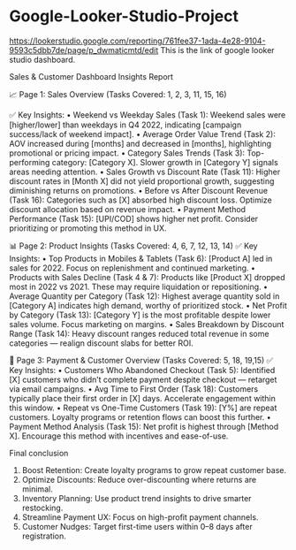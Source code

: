 # Google-Looker-Studio-Project
https://lookerstudio.google.com/reporting/761fee37-1ada-4e28-9104-9593c5dbb7de/page/p_dwmaticmtd/edit This is the link of google looker studio dashboard.


Sales & Customer Dashboard Insights Report

📈  Page 1: Sales Overview
(Tasks Covered: 1, 2, 3, 11, 15, 16)

✅ Key Insights:
•	Weekend vs Weekday Sales (Task 1): Weekend sales were [higher/lower] than weekdays in Q4 2022, indicating [campaign success/lack of weekend impact].
•	Average Order Value Trend (Task 2): AOV increased during [months] and decreased in [months], highlighting promotional or pricing impact.
•	Category Sales Trends (Task 3): Top-performing category: [Category X]. Slower growth in [Category Y] signals areas needing attention.
•	Sales Growth vs Discount Rate (Task 11): Higher discount rates in [Month X] did not yield proportional growth, suggesting diminishing returns on promotions.
•	Before vs After Discount Revenue (Task 16): Categories such as [X] absorbed high discount loss. Optimize discount allocation based on revenue impact.
•	Payment Method Performance (Task 15): [UPI/COD] shows higher net profit. Consider prioritizing or promoting this method in UX.


📊  Page 2: Product Insights
(Tasks Covered: 4, 6, 7, 12, 13, 14)
✅ Key Insights:
•	Top Products in Mobiles & Tablets (Task 6): [Product A] led in sales for 2022. Focus on replenishment and continued marketing.
•	Products with Sales Decline (Task 4 & 7): Products like [Product X] dropped most in 2022 vs 2021. These may require liquidation or repositioning.
•	Average Quantity per Category (Task 12): Highest average quantity sold in [Category A] indicates high demand, worthy of prioritized stock.
•	Net Profit by Category (Task 13): [Category Y] is the most profitable despite lower sales volume. Focus marketing on margins.
•	Sales Breakdown by Discount Range (Task 14): Heavy discount ranges reduced total revenue in some categories — realign discount slabs for better ROI.


📅 Page 3: Payment & Customer Overview
(Tasks Covered: 5, 18, 19,15)
✅ Key Insights:
•	Customers Who Abandoned Checkout (Task 5): Identified [X] customers who didn’t complete payment despite checkout — retarget via email campaigns.
•	Avg Time to First Order (Task 18): Customers typically place their first order in [X] days. Accelerate engagement within this window.
•	Repeat vs One-Time Customers (Task 19): [Y%] are repeat customers. Loyalty programs or retention flows can boost this further.
•	Payment Method Analysis (Task 15): Net profit is highest through [Method X]. Encourage this method with incentives and ease-of-use.

Final conclusion 
1.	Boost Retention: Create loyalty programs to grow repeat customer base.
2.	Optimize Discounts: Reduce over-discounting where returns are minimal.
3.	Inventory Planning: Use product trend insights to drive smarter restocking.
4.	Streamline Payment UX: Focus on high-profit payment channels.
5.	Customer Nudges: Target first-time users within 0–8 days after registration.
 

